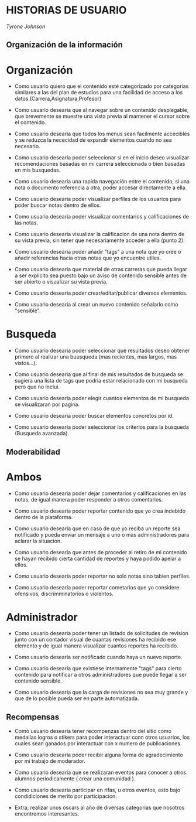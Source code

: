 # HISTORIAS DE USUARIO
*Tyrone Johnson*

## Organización de la información

# Organización 

- Como usuario quiero que el contenido esté categorizado por categorias similares a las del plan de estudios para una facilidad de acceso a los datos.(Carrera,Asignatura,Profesor)

- Como usuario desearia que al navegar sobre un contenido desplegable, que brevemente se muestre una vista previa al mantener el cursor sobre el contenido.

- Como usuario desearia que todos los menus sean facilmente accecibles y se reduzca la nececidad de expandir elementos cuando no sea necesario.

- Como usuario desearia poder seleccionar si en el inicio deseo visualizar recomendaciones basadas en mi carrera seleccionada o bien basadas en mis busquedas.

- Como usuario desearia una rapida navegación entre el contenido, si una nota o documento referencia a otra, poder accesar directamente a ella.

- Como usuario desearia poder visualizar perfiles de los usuarios para poder buscar notas dentro de ellos.

- Como usuario desearia poder visualizar comentarios y calificaciones de las notas.

- Como usuario desearia visualizar la calificacion de una nota dentro de su vista previa, sin tener que necesariamente acceder a ella (punto 2).

- Como usuario desearia poder añadir "tags" a una nota que yo cree o añadir referencias hacia otras notas que yo encuentre utiles.

- Como usuario desearia que material de otras carreras que pueda llegar a ser explicito sea puesto bajo un aviso de contenido sensible antes de ser abierto o visualizar su vista previa.

- Como usuario desearia poder crear/editar/publicar diversos elementos.

- Como usuario desearia al crear un nuevo contenido señalarlo como "sensible".

# Busqueda 

- Como usuario desearia poder seleccionar que resultados deseo obtener primero al realizar una buusqueda (mas recientes, mas largos, mas vistos...).

- Como usuario desearia que al final de mis resultados de busqueda se sugiera una lista de tags que podria estar relacionado con mi busqueda pero que no inclui.

- Como usuario desearia poder elegir cuantos elementos de mi busqueda se visualizaran por pagina.

- Como usuario desearia poder buscar elementos concretos por id.

- Como usuario desearia poder seleccionar los criterios para la busqueda (Busqueda avanzada).

## Moderabilidad

# Ambos

- Como usuario desearia poder dejar comentarios y calificaciones en las notas, de igual manera poder responder a otros comentarios.

- Como usuario desearia poder reportar contenido que yo crea indebido dentro de la plataforma.

- Como usuario desearia que en caso de que yo reciba un reporte sea notificado y pueda enviar un mensaje a uno o mas administradores para aclarar la situacion.

- Como usuario desearia que antes de proceder al retiro de mi contenido se hayan recibido cierta cantidad de reportes y haya podido apelar a ellos.

- Como usuario desearia poder reportar no solo notas sino tabien perfiles.

- Como usuario desearia poder reportar cometarios que yo considere ofensivos, discrimminatorios o violentos.

# Administrador

- Como usuario desearia poder tener un listado de solicitudes de revision junto con un contador visual de cuantas revisiones ha recibido ese elemento y de igual manera visualizar cuantos reportes ha recibido.

- Como usuario desearia ser notificado cuando haya un nuevo reporte.

- Como usuario desearia que existiese internamente "tags" para cierto contenido para notificar a otros administradores que puede llegar a ser contenido sensible.

- Como usuario desearia que la carga de revisiones no sea muy grande y que de lo posible pueda ser en parte automatizada.

## Recompensas 

- Como usuario desearia tener recompenzas dentro del sitio como medallas logros o stikers para poder interactuar conn otros usuarios, los cuales sean ganados por interactuar con x numero de publicaciones.

- Como usuario desearia poder recibir alguna forma de agradecimiento por mi trabajo de moderador.

- Como usuario desearia que se realizaran eventos para conocer a otros alumnos periodicamente ( crear una comunidad ).

- Como usuario desearia participar en rifas, u otros eventos, esto bajo condidiciones de merito por participacion.

- Extra, realizar unos oscars al año de diversas categorias que nosotros encontremos interesantes.


